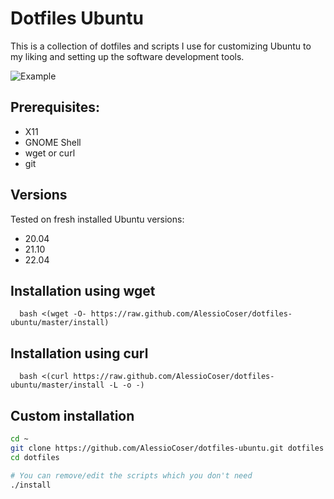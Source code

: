 # Dotfiles Ubuntu
This is a collection of dotfiles and scripts I use for customizing Ubuntu to my liking and setting up the software development tools.

![Example](example.gif)

## Prerequisites:
- X11
- GNOME Shell
- wget or curl
- git

## Versions
Tested on fresh installed Ubuntu versions:
- 20.04
- 21.10
- 22.04

## Installation using wget
```
  bash <(wget -O- https://raw.github.com/AlessioCoser/dotfiles-ubuntu/master/install)
```

## Installation using curl
```
  bash <(curl https://raw.github.com/AlessioCoser/dotfiles-ubuntu/master/install -L -o -)
```

## Custom installation
```sh
cd ~
git clone https://github.com/AlessioCoser/dotfiles-ubuntu.git dotfiles
cd dotfiles

# You can remove/edit the scripts which you don't need
./install
```
